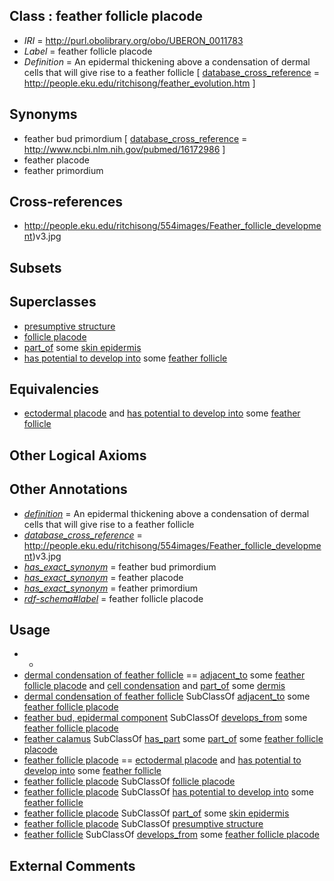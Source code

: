 
## Class : feather follicle placode

 * *IRI* = http://purl.obolibrary.org/obo/UBERON_0011783
 * *Label* = feather follicle placode
 * *Definition* = An epidermal thickening above a condensation of dermal cells that will give rise to a feather follicle [ [database_cross_reference](../../ef/oboInOwl#hasDbXref.md) = http://people.eku.edu/ritchisong/feather_evolution.htm ]

## Synonyms

 * feather bud primordium [ [database_cross_reference](../../ef/oboInOwl#hasDbXref.md) = http://www.ncbi.nlm.nih.gov/pubmed/16172986 ]
 * feather placode
 * feather primordium

## Cross-references

 * http://people.eku.edu/ritchisong/554images/Feather_follicle_development)v3.jpg

## Subsets


## Superclasses

 * [presumptive structure](../../UBERON/98/UBERON_0006598.md)
 * [follicle placode](../../UBERON/17/UBERON_0011817.md)
 * [part_of](../../BFO/50/BFO_0000050.md) some [skin epidermis](../../UBERON/03/UBERON_0001003.md)
 * [has potential to develop into](../../RO/87/RO_0002387.md) some [feather follicle](../../UBERON/82/UBERON_0011782.md)

## Equivalencies

 * [ectodermal placode](../../UBERON/85/UBERON_0005085.md) and [has potential to develop into](../../RO/87/RO_0002387.md) some [feather follicle](../../UBERON/82/UBERON_0011782.md)

## Other Logical Axioms


## Other Annotations

 * *[definition](../../IAO/15/IAO_0000115.md)* = An epidermal thickening above a condensation of dermal cells that will give rise to a feather follicle
 * *[database_cross_reference](../../ef/oboInOwl#hasDbXref.md)* = http://people.eku.edu/ritchisong/554images/Feather_follicle_development)v3.jpg
 * *[has_exact_synonym](../../ym/oboInOwl#hasExactSynonym.md)* = feather bud primordium
 * *[has_exact_synonym](../../ym/oboInOwl#hasExactSynonym.md)* = feather placode
 * *[has_exact_synonym](../../ym/oboInOwl#hasExactSynonym.md)* = feather primordium
 * *[rdf-schema#label](../../el/rdf-schema#label.md)* = feather follicle placode

## Usage

 * -
 * [dermal condensation of feather follicle](../../UBERON/01/UBERON_0011801.md) == [adjacent_to](../../RO/20/RO_0002220.md) some [feather follicle placode](../../UBERON/83/UBERON_0011783.md) and [cell condensation](../../UBERON/85/UBERON_0011585.md) and [part_of](../../BFO/50/BFO_0000050.md) some [dermis](../../UBERON/67/UBERON_0002067.md)
 * [dermal condensation of feather follicle](../../UBERON/01/UBERON_0011801.md) SubClassOf [adjacent_to](../../RO/20/RO_0002220.md) some [feather follicle placode](../../UBERON/83/UBERON_0011783.md)
 * [feather bud, epidermal component](../../UBERON/04/UBERON_0011804.md) SubClassOf [develops_from](../../RO/02/RO_0002202.md) some [feather follicle placode](../../UBERON/83/UBERON_0011783.md)
 * [feather calamus](../../UBERON/86/UBERON_0008286.md) SubClassOf [has_part](../../BFO/51/BFO_0000051.md) some [part_of](../../BFO/50/BFO_0000050.md) some [feather follicle placode](../../UBERON/83/UBERON_0011783.md)
 * [feather follicle placode](../../UBERON/83/UBERON_0011783.md) == [ectodermal placode](../../UBERON/85/UBERON_0005085.md) and [has potential to develop into](../../RO/87/RO_0002387.md) some [feather follicle](../../UBERON/82/UBERON_0011782.md)
 * [feather follicle placode](../../UBERON/83/UBERON_0011783.md) SubClassOf [follicle placode](../../UBERON/17/UBERON_0011817.md)
 * [feather follicle placode](../../UBERON/83/UBERON_0011783.md) SubClassOf [has potential to develop into](../../RO/87/RO_0002387.md) some [feather follicle](../../UBERON/82/UBERON_0011782.md)
 * [feather follicle placode](../../UBERON/83/UBERON_0011783.md) SubClassOf [part_of](../../BFO/50/BFO_0000050.md) some [skin epidermis](../../UBERON/03/UBERON_0001003.md)
 * [feather follicle placode](../../UBERON/83/UBERON_0011783.md) SubClassOf [presumptive structure](../../UBERON/98/UBERON_0006598.md)
 * [feather follicle](../../UBERON/82/UBERON_0011782.md) SubClassOf [develops_from](../../RO/02/RO_0002202.md) some [feather follicle placode](../../UBERON/83/UBERON_0011783.md)

## External Comments

